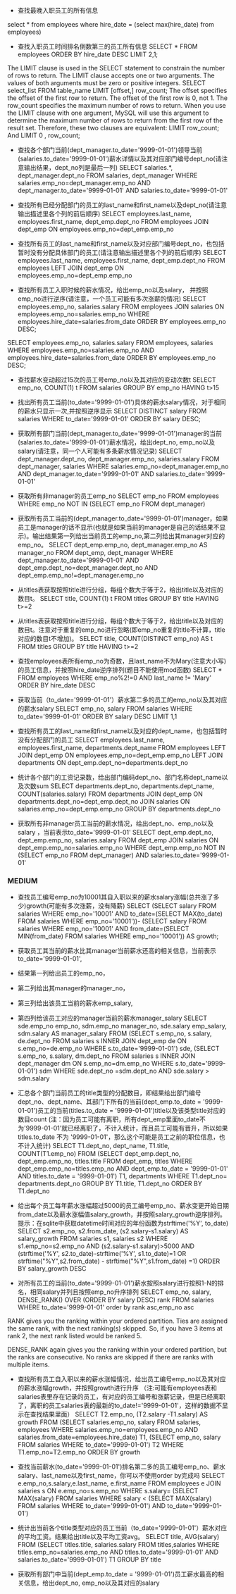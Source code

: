 * 查找最晚入职员工的所有信息

select * from employees
where hire_date =
(select max(hire_date) from employees)

* 查找入职员工时间排名倒数第三的员工所有信息
SELECT * FROM employees
ORDER BY hire_date DESC
LIMIT 2,1;

The LIMIT clause is used in the SELECT statement to constrain the number of rows to return. The LIMIT clause accepts one or two arguments. The values of both arguments must be zero or positive integers.
SELECT select_list FROM table_name LIMIT [offset,] row_count;
The offset specifies the offset of the first row to return. The offset of the first row is 0, not 1.
The row_count specifies the maximum number of rows to return.
When you use the LIMIT clause with one argument, MySQL will use this argument to determine the maximum number of rows to return from the first row of the result set.
Therefore, these two clauses are equivalent:
LIMIT row_count;
And
LIMIT 0 , row_count;

* 查找各个部门当前(dept_manager.to_date='9999-01-01')领导当前(salaries.to_date='9999-01-01')薪水详情以及其对应部门编号dept_no(请注意输出结果，dept_no列是最后一列)
SELECT salaries.*, dept_manager.dept_no
FROM salaries, dept_manager
WHERE salaries.emp_no=dept_manager.emp_no
AND dept_manager.to_date='9999-01-01'
AND salaries.to_date='9999-01-01'

* 查找所有已经分配部门的员工的last_name和first_name以及dept_no(请注意输出描述里各个列的前后顺序)
SELECT employees.last_name, employees.first_name, dept_emp.dept_no
FROM employees
JOIN dept_emp
ON employees.emp_no=dept_emp.emp_no

* 查找所有员工的last_name和first_name以及对应部门编号dept_no，也包括暂时没有分配具体部门的员工(请注意输出描述里各个列的前后顺序)
SELECT employees.last_name, employees.first_name, dept_emp.dept_no
FROM employees
LEFT JOIN dept_emp
ON employees.emp_no=dept_emp.emp_no

* 查找所有员工入职时候的薪水情况，给出emp_no以及salary， 并按照emp_no进行逆序(请注意，一个员工可能有多次涨薪的情况)
SELECT employees.emp_no, salaries.salary
FROM employees
JOIN salaries
ON employees.emp_no=salaries.emp_no
WHERE employees.hire_date=salaries.from_date
ORDER BY employees.emp_no DESC;

SELECT employees.emp_no, salaries.salary
FROM employees, salaries
WHERE employees.emp_no=salaries.emp_no
AND employees.hire_date=salaries.from_date
ORDER BY employees.emp_no DESC;

* 查找薪水变动超过15次的员工号emp_no以及其对应的变动次数t
SELECT emp_no, COUNT(1) t
FROM salaries
GROUP BY emp_no
HAVING t>15

* 找出所有员工当前(to_date='9999-01-01')具体的薪水salary情况，对于相同的薪水只显示一次,并按照逆序显示
SELECT DISTINCT salary
FROM salaries
WHERE to_date='9999-01-01'
ORDER BY salary DESC;

* 获取所有部门当前(dept_manager.to_date='9999-01-01')manager的当前(salaries.to_date='9999-01-01')薪水情况，给出dept_no, emp_no以及salary(请注意，同一个人可能有多条薪水情况记录)
SELECT dept_manager.dept_no, dept_manager.emp_no, salaries.salary
FROM dept_manager, salaries
WHERE salaries.emp_no=dept_manager.emp_no
AND dept_manager.to_date='9999-01-01'
AND salaries.to_date='9999-01-01'

* 获取所有非manager的员工emp_no
SELECT emp_no
FROM employees
WHERE emp_no NOT IN (SELECT emp_no FROM dept_manager)

* 获取所有员工当前的(dept_manager.to_date='9999-01-01')manager，如果员工是manager的话不显示(也就是如果当前的manager是自己的话结果不显示)。输出结果第一列给出当前员工的emp_no,第二列给出其manager对应的emp_no。
SELECT dept_emp.emp_no, dept_manager.emp_no AS manager_no
FROM dept_emp, dept_manager
WHERE dept_manager.to_date='9999-01-01'
AND dept_emp.dept_no=dept_manager.dept_no
AND dept_emp.emp_no!=dept_manager.emp_no


* 从titles表获取按照title进行分组，每组个数大于等于2，给出title以及对应的数目t。
SELECT title, COUNT(1) t
FROM titles
GROUP BY title
HAVING t>=2

* 从titles表获取按照title进行分组，每组个数大于等于2，给出title以及对应的数目t。注意对于重复的emp_no进行忽略(即emp_no重复的title不计算，title对应的数目t不增加)。
SELECT title, COUNT(DISTINCT emp_no) AS t
FROM titles
GROUP BY title
HAVING t>=2

* 查找employees表所有emp_no为奇数，且last_name不为Mary(注意大小写)的员工信息，并按照hire_date逆序排列(题目不能使用mod函数)
SELECT *
FROM employees
WHERE emp_no%2!=0
AND last_name != 'Mary'
ORDER BY hire_date DESC

* 获取当前（to_date='9999-01-01'）薪水第二多的员工的emp_no以及其对应的薪水salary
SELECT emp_no, salary
FROM salaries
WHERE to_date='9999-01-01'
ORDER BY salary DESC
LIMIT 1,1

* 查找所有员工的last_name和first_name以及对应的dept_name，也包括暂时没有分配部门的员工
SELECT employees.last_name, employees.first_name, departments.dept_name
FROM employees
LEFT JOIN dept_emp
ON employees.emp_no=dept_emp.emp_no
LEFT JOIN departments
ON dept_emp.dept_no=departments.dept_no

* 统计各个部门的工资记录数，给出部门编码dept_no、部门名称dept_name以及次数sum
SELECT departments.dept_no, departments.dept_name, COUNT(salaries.salary)
FROM departments
JOIN dept_emp
ON departments.dept_no=dept_emp.dept_no
JOIN salaries
ON salaries.emp_no=dept_emp.emp_no
GROUP BY departments.dept_no

* 获取所有非manager员工当前的薪水情况，给出dept_no、emp_no以及salary ，当前表示to_date='9999-01-01'
SELECT dept_emp.dept_no, dept_emp.emp_no, salaries.salary
FROM dept_emp
JOIN salaries
ON dept_emp.emp_no=salaries.emp_no
WHERE dept_emp.emp_no NOT IN 
(SELECT emp_no FROM dept_manager)
AND salaries.to_date='9999-01-01'

### MEDIUM
* 查找员工编号emp_no为10001其自入职以来的薪水salary涨幅(总共涨了多少)growth(可能有多次涨薪，没有降薪)
SELECT 
(SELECT salary 
FROM salaries 
WHERE emp_no='10001' 
AND to_date=(SELECT MAX(to_date) FROM salaries WHERE emp_no='10001'))-
(SELECT salary 
FROM salaries 
WHERE emp_no='10001' 
AND from_date=(SELECT MIN(from_date) FROM salaries WHERE emp_no='10001')) AS growth;

* 获取员工其当前的薪水比其manager当前薪水还高的相关信息，当前表示to_date='9999-01-01',
* 结果第一列给出员工的emp_no，
* 第二列给出其manager的manager_no，
* 第三列给出该员工当前的薪水emp_salary,
* 第四列给该员工对应的manager当前的薪水manager_salary
SELECT sde.emp_no emp_no, sdm.emp_no manager_no, sde.salary emp_salary, sdm.salary AS manager_salary
FROM 
(SELECT s.emp_no, s.salary, de.dept_no 
FROM salaries s
INNER JOIN dept_emp de
ON s.emp_no=de.emp_no
WHERE s.to_date='9999-01-01') sde, 
(SELECT s.emp_no, s.salary, dm.dept_no 
FROM salaries s
INNER JOIN dept_manager dm
ON s.emp_no=dm.emp_no
WHERE s.to_date='9999-01-01') sdm
WHERE sde.dept_no =sdm.dept_no
AND sde.salary > sdm.salary

* 汇总各个部门当前员工的title类型的分配数目，即结果给出部门编号dept_no、dept_name、其部门下所有的当前(dept_emp.to_date = '9999-01-01')员工的当前(titles.to_date = '9999-01-01')title以及该类型title对应的数目count
(注：因为员工可能有离职，所有dept_emp里面to_date不为'9999-01-01'就已经离职了，不计入统计，而且员工可能有晋升，所以如果titles.to_date 不为 '9999-01-01'，那么这个可能是员工之前的职位信息，也不计入统计)
SELECT T1.dept_no, dept_name, T1.title, COUNT(T1.emp_no)
FROM 
(SELECT dept_emp.dept_no, dept_emp.emp_no, titles.title
FROM dept_emp, titles
WHERE dept_emp.emp_no=titles.emp_no
AND dept_emp.to_date = '9999-01-01'
AND titles.to_date = '9999-01-01') T1, departments
WHERE T1.dept_no= departments.dept_no
GROUP BY T1.title, T1.dept_no
ORDER BY T1.dept_no

* 给出每个员工每年薪水涨幅超过5000的员工编号emp_no、薪水变更开始日期from_date以及薪水涨幅值salary_growth，并按照salary_growth逆序排列。
提示：在sqlite中获取datetime时间对应的年份函数为strftime('%Y', to_date)
SELECT s2.emp_no, s2.from_date, (s2.salary-s1.salary) AS salary_growth
FROM salaries s1, salaries s2
WHERE s1.emp_no=s2.emp_no
AND (s2.salary-s1.salary)>5000
AND (strftime('%Y', s2.to_date)-strftime('%Y', s1.to_date)=1
OR strftime("%Y",s2.from_date) - strftime("%Y",s1.from_date) =1)
ORDER BY salary_growth DESC

* 对所有员工的当前(to_date='9999-01-01')薪水按照salary进行按照1-N的排名，相同salary并列且按照emp_no升序排列
SELECT emp_no, salary, 
DENSE_RANK() OVER (ORDER BY salary DESC) rank 
FROM salaries 
WHERE to_date='9999-01-01'
order by rank asc,emp_no asc

RANK gives you the ranking within your ordered partition. Ties are assigned the same rank, with the next ranking(s) skipped. So, if you have 3 items at rank 2, the next rank listed would be ranked 5.

DENSE_RANK again gives you the ranking within your ordered partition, but the ranks are consecutive. No ranks are skipped if there are ranks with multiple items.

* 查找所有员工自入职以来的薪水涨幅情况，给出员工编号emp_no以及其对应的薪水涨幅growth，并按照growth进行升序
（注:可能有employees表和salaries表里存在记录的员工，有对应的员工编号和涨薪记录，但是已经离职了，离职的员工salaries表的最新的to_date!='9999-01-01'，这样的数据不显示在查找结果里面）
SELECT T2.emp_no, (T2.salary -T1.salary) AS growth 
FROM 
(SELECT salaries.emp_no, salary 
FROM salaries, employees 
WHERE salaries.emp_no=employees.emp_no 
AND salaries.from_date=employees.hire_date) T1, 
(SELECT emp_no, salary 
FROM salaries 
WHERE to_date='9999-01-01') T2 
WHERE T1.emp_no=T2.emp_no 
ORDER BY growth 


* 查找当前薪水(to_date='9999-01-01')排名第二多的员工编号emp_no、薪水salary、last_name以及first_name，你可以不使用order by完成吗
SELECT e.emp_no,s.salary,e.last_name, e.first_name 
FROM employees e 
JOIN salaries s 
ON e.emp_no=s.emp_no 
WHERE s.salary= 
(SELECT MAX(salary) FROM salaries 
WHERE salary < (SELECT MAX(salary) FROM salaries 
WHERE to_date='9999-01-01') AND to_date='9999-01-01') 

* 统计出当前各个title类型对应的员工当前（to_date='9999-01-01'）薪水对应的平均工资。结果给出title以及平均工资avg。
SELECT title, AVG(salary)
FROM
(SELECT titles.title, salaries.salary
FROM titles,salaries
WHERE titles.emp_no=salaries.emp_no
AND titles.to_date='9999-01-01'
AND salaries.to_date='9999-01-01') T1
GROUP BY title

* 获取所有部门中当前(dept_emp.to_date = '9999-01-01')员工薪水最高的相关信息，给出dept_no, emp_no以及其对应的salary

